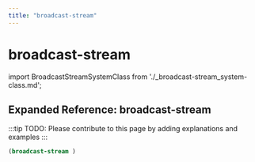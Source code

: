 ```yaml
---
title: "broadcast-stream"
---
```


# broadcast-stream

import BroadcastStreamSystemClass from './_broadcast-stream_system-class.md';

<BroadcastStreamSystemClass />

## Expanded Reference: broadcast-stream

:::tip
TODO: Please contribute to this page by adding explanations and examples
:::

```lisp
(broadcast-stream )
```

